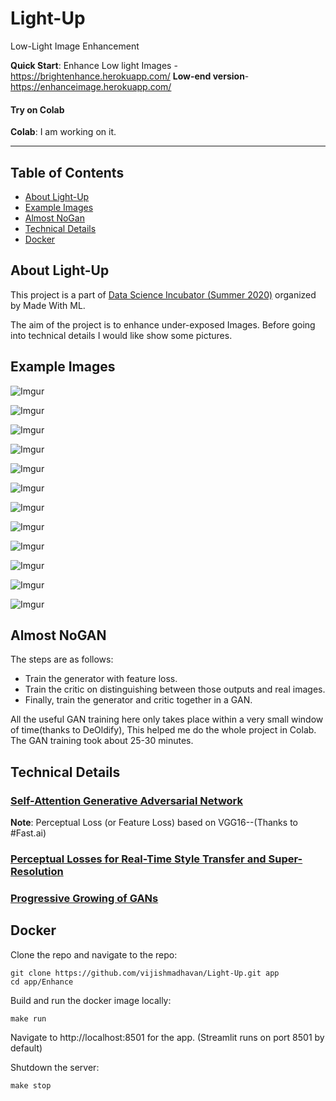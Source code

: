 # Light-Up
Low-Light Image Enhancement

**Quick Start**: Enhance Low light Images -https://brightenhance.herokuapp.com/ **Low-end version**- https://enhanceimage.herokuapp.com/

#### Try on Colab

**Colab**: I am working on it.

----------------------------

## Table of Contents
- [About Light-Up](#about-deoldify)
- [Example Images](#example-images)
- [Almost NoGan](#Almost-NoGan)
- [Technical Details](#technical-details)
- [Docker](#docker)


## About Light-Up
This project is a part of [Data Science Incubator (Summer 2020)](https://madewithml.com/incubator/) organized by Made With ML.

The aim of the project is to enhance under-exposed Images. Before going into technical details I would like show some pictures.

## Example Images

![Imgur](https://i.imgur.com/Kdd6vjP.jpg)


![Imgur](https://i.imgur.com/fejUcvr.jpg)


![Imgur](https://i.imgur.com/uuGB9Sr.jpg)


![Imgur](https://i.imgur.com/QoUcaBy.jpg)


![Imgur](https://i.imgur.com/FERzcLX.jpg)


![Imgur](https://i.imgur.com/u3DAHXm.jpg)


![Imgur](https://i.imgur.com/UwR0Tfr.jpg)


![Imgur](https://i.imgur.com/oagu5Hb.jpg)


![Imgur](https://i.imgur.com/9c2zha1.jpg)


![Imgur](https://i.imgur.com/7vwIqKk.jpg)


![Imgur](https://i.imgur.com/sj4ULdJ.jpg)


![Imgur](https://i.imgur.com/lxsyBxz.jpg)


## Almost NoGAN

The steps are as follows: 
- Train the generator with feature loss.
- Train the critic  on distinguishing between those outputs and real images.
- Finally, train the generator and critic together in a GAN.

All the useful GAN training here only takes place within a very small window of time(thanks to DeOldify), This helped me do the whole project in Colab. The GAN training took about 25-30 minutes.


## Technical Details

### [Self-Attention Generative Adversarial Network](https://arxiv.org/abs/1805.08318)

**Note**: Perceptual Loss (or Feature Loss) based on VGG16--(Thanks to #Fast.ai)

### [Perceptual Losses for Real-Time Style Transfer and Super-Resolution](https://arxiv.org/pdf/1603.08155.pdf)

### [Progressive Growing of GANs](https://arxiv.org/pdf/1710.10196.pdf)


## Docker

Clone the repo and navigate to the repo:
```
git clone https://github.com/vijishmadhavan/Light-Up.git app 
cd app/Enhance
```

Build and run the docker image locally:
```
make run
```

Navigate to http://localhost:8501 for the app. (Streamlit runs on port 8501 by default)

Shutdown the server:
```
make stop 
```



